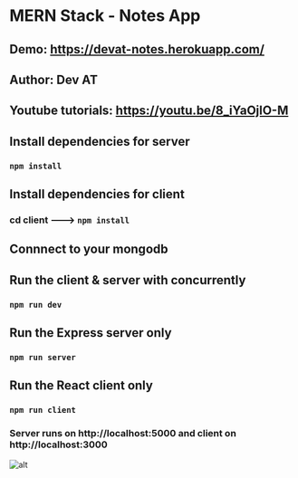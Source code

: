# MERN Stack - Notes App 

## Demo: https://devat-notes.herokuapp.com/

## Author: Dev AT
## Youtube tutorials: https://youtu.be/8_iYaOjIO-M

## Install dependencies for server 
### `npm install`

## Install dependencies for client
### cd client ---> `npm install`

## Connnect to your mongodb 

## Run the client & server with concurrently
### `npm run dev`

## Run the Express server only
### `npm run server`

## Run the React client only
### `npm run client`

### Server runs on http://localhost:5000 and client on http://localhost:3000

![alt](https://i9.ytimg.com/vi/8_iYaOjIO-M/maxresdefault.jpg?time=1599106200000&sqp=CJjZwfoF&rs=AOn4CLDB2y5SWYlDBr4PQAwPY226Hoxdvg)

